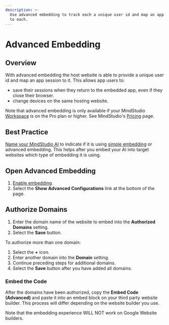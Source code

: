 ```yaml
---
description: >-
  Use advanced embedding to track each a unique user id and map an app session
  to each.
---
```


# Advanced Embedding

## Overview

With advanced embedding the host website is able to provide a unique user id and map an app session to it. This allows app users to:

* save their sessions when they return to the embedded app, even if they close their browser.
* change devices on the same hosting website.

Note that advanced embedding is only available if your MindStudio [Workspace](../workspaces/what-is-a-workspace.md) is on the Pro plan or higher. See MindStudio's [Pricing](https://youai.ai/pricing) page.

## Best Practice

[Name your MindStudio AI](../publishing/app-details.md) to indicate if it is using [simple embedding](embed-an-ai-app.md) or advanced embedding. This helps after you embed your AI into target websites which type of embedding it is using.

## Open Advanced Embedding&#x20;

1. [Enable embedding](embed-an-ai-app.md).
2. Select the **Show Advanced Configurations** link at the bottom of the page.

## Authorize Domains

1. Enter the domain name of the website to embed into the **Authorized Domains** setting.
2. Select the **Save** button.

To authorize more than one domain:

1. Select the **+** icon.
2. Enter another domain into the **Domain** setting.
3. Continue preceding steps for additional domains.
4. Select the **Save** button after you have added all domains.

### Embed the Code

After the domains have been authorized, copy the **Embed Code (Advanced)** and paste it into an embed block on your third party website builder. This process will differ depending on the website builder you use.

Note that the embedding experience WILL NOT work on Google Website builders.

